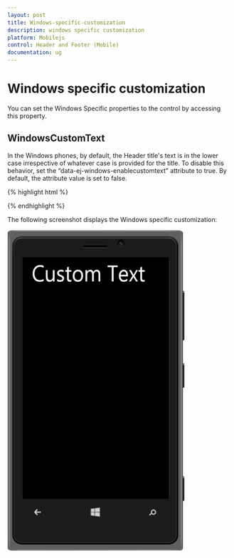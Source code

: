 ```yaml
---
layout: post
title: Windows-specific-customization
description: windows specific customization
platform: Mobilejs
control: Header and Footer (Mobile)
documentation: ug
---
```


# Windows specific customization

You can set the Windows Specific properties to the control by accessing this property.

## WindowsCustomText

In the Windows phones, by default, the Header title's text is in the lower case irrespective of whatever case is provided for the title. To disable this behavior, set the “data-ej-windows-enablecustomtext” attribute to true. By default, the attribute value is set to false.

{% highlight html %}

<div id="header_sample" data-role="ejmheader" data-ej-rendermode="windows" data-ej-windows-enablecustomtext=true data-ej-title="Custom Text" ></div>



{% endhighlight %}

The following screenshot displays the Windows specific customization:

![](Windows-specific-customization_images/Windows-specific-customization_img1.png)





